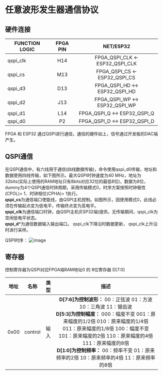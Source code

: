 # 任意波形发生器通信协议

## 硬件连接
| FUNCTION  LOGIC | FPGA PIN | NET/ESP32 |
| ---------- | :-----------:  | :-----------: |
| qspi_clk | H14 | FPGA_QSPI_CLK  <-  ESP32_QSPI_CLK |
| qspi_cs | M13 | FPGA_QSPI_CS <-  ESP32_QSPI_CS |
| qspi_d3 | D13 | FPGA_QSPI_HD <-> ESP32_QSPI_HD |
| qspi_d2 | J13 | FPGA_QSPI_WP <-> ESP32_QSPI_WP |
| qspi_d1 | L14 | FPGA_QSPI_Q <-> ESP32_QSPI_Q |
| qspi_d0 | P2 | FPGA_QSPI_D <-> ESP32_QSPI_D |

FPGA 和 ESP32 通过QSPI进行通信，通信的硬件如上，信号通过开发板的DAC端产生。

## QSPI通信
在QSPI通信中，有六线用于通信(四线数据传输)，命令使用qspi_d0传输，地址和数据使用四线传输，如下图所示。最大QSPI时钟速度为40 MHz，地址为32bits(实际上使用的RAM地址只有8bits对应32位的最低8位)，数据为8位，dummy为4个QSPI通信时钟周期，采用传输模式0，时序方案按照时钟极性(CPOL)= 1、时钟相位(CPHA)= 1执行。<br>**qspi_cs**为通信端口使能线，由QSPI主机控制。如图所示，因使用模式0，此线必须在传输起点变为低电平，传输终点变为高电平。 <br>**qspi_clk**为通信端口时钟，由QSPI主机(ESP32端)提供。无传输期间，qspi_clk为空闲低电平状态。<br>**qspi_d***为通信数据输入输出端口。 qspi_clk下降沿时数据更新， qspi_clk上升沿时进行采样。

QSPI时序：
![image](https://i.screenshot.net/x6l4vhv)


## 寄存器
控制寄存器为QSPI对应FPGA端RAM地址0 的 8位寄存器 D[7:0]

| 地址 | 名称 | 类型 | 描述 |
| ---------- | :-----------:  | :-----------: | :-----------: |
| 0x00 | control | 输入 | **D[7:6]为控制波形：**   00：正弦波 01：方波 10：三角波 11：锯齿波 <br>**D[5:3]为控制幅度：** 000：幅度不变 001：原来幅度的1/2倍 010：原来幅度的1/4倍 011：原来幅度的1/8倍 100：幅度不变 101：原来幅度的2倍 110：原来幅度的4倍 111：原来幅度的8倍 <br>**D[1:0]为控制频率：** 00：频率不变 01：原来频率的2倍 10：原来频率的4倍 11：原来频率的8倍 |
